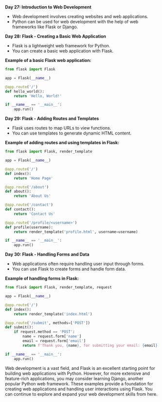 **Day 27: Introduction to Web Development**
- Web development involves creating websites and web applications.
- Python can be used for web development with the help of web frameworks like Flask or Django.

**Day 28: Flask - Creating a Basic Web Application**
- Flask is a lightweight web framework for Python.
- You can create a basic web application with Flask.

**Example of a basic Flask web application:**
```python
from flask import Flask

app = Flask(__name__)

@app.route('/')
def hello_world():
    return 'Hello, World!'

if __name__ == '__main__':
    app.run()
```

**Day 29: Flask - Adding Routes and Templates**
- Flask uses routes to map URLs to view functions.
- You can use templates to generate dynamic HTML content.

**Example of adding routes and using templates in Flask:**
```python
from flask import Flask, render_template

app = Flask(__name__)

@app.route('/')
def index():
    return 'Home Page'

@app.route('/about')
def about():
    return 'About Us'

@app.route('/contact')
def contact():
    return 'Contact Us'

@app.route('/profile/<username>')
def profile(username):
    return render_template('profile.html', username=username)

if __name__ == '__main__':
    app.run()
```

**Day 30: Flask - Handling Forms and Data**
- Web applications often require handling user input through forms.
- You can use Flask to create forms and handle form data.

**Example of handling forms in Flask:**
```python
from flask import Flask, render_template, request

app = Flask(__name__)

@app.route('/')
def index():
    return render_template('index.html')

@app.route('/submit', methods=['POST'])
def submit():
    if request.method == 'POST':
        name = request.form['name']
        email = request.form['email']
        return f'Thank you, {name}, for submitting your email: {email}'

if __name__ == '__main__':
    app.run()
```

Web development is a vast field, and Flask is an excellent starting point for building web applications with Python. However, for more extensive and feature-rich applications, you may consider learning Django, another popular Python web framework. These examples provide a foundation for creating web applications and handling user interactions using Flask. You can continue to explore and expand your web development skills from here.